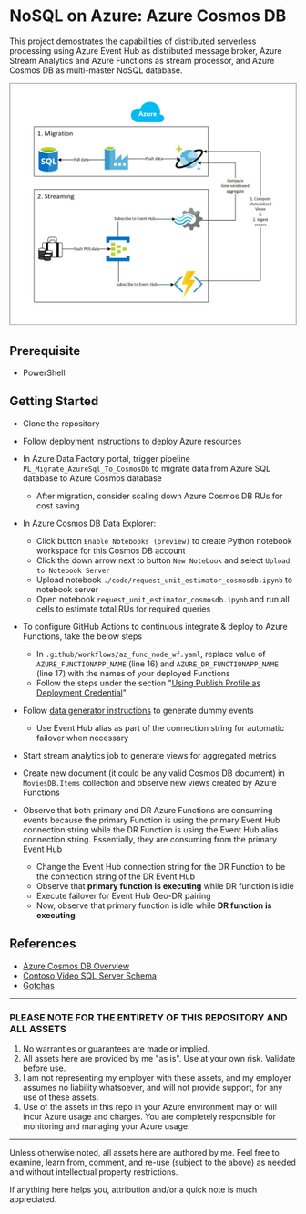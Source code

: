 # NoSQL on Azure: Azure Cosmos DB

This project demostrates the capabilities of distributed serverless processing using Azure Event Hub as distributed message broker, Azure Stream Analytics and Azure Functions as stream processor, and Azure Cosmos DB as multi-master NoSQL database.

![Azure NoSQL Cosmos DB Architecture](./docs/architecture.jpg "Azure NoSQL Cosmos DB Architecture")

## Prerequisite

- PowerShell

## Getting Started

- Clone the repository

- Follow [deployment instructions](./docs/deployment_instructions.md) to deploy Azure resources

- In Azure Data Factory portal, trigger pipeline `PL_Migrate_AzureSql_To_CosmosDb` to migrate data from Azure SQL database to Azure Cosmos database
  - After migration, consider scaling down Azure Cosmos DB RUs for cost saving

- In Azure Cosmos DB Data Explorer:
  - Click button `Enable Notebooks (preview)` to create Python notebook workspace for this Cosmos DB account
  - Click the down arrow next to button `New Notebook` and select `Upload to Notebook Server`
  - Upload notebook `./code/request_unit_estimator_cosmosdb.ipynb` to notebook server
  - Open notebook `request_unit_estimator_cosmosdb.ipynb` and run all cells to estimate total RUs for required queries

- To configure GitHub Actions to continuous integrate & deploy to Azure Functions, take the below steps
  - In `.github/workflows/az_func_node_wf.yaml`, replace value of `AZURE_FUNCTIONAPP_NAME` (line 16) and `AZURE_DR_FUNCTIONAPP_NAME` (line 17) with the names of your deployed Functions
  - Follow the steps under the section "[Using Publish Profile as Deployment Credential](https://github.com/marketplace/actions/azure-functions-action#using-publish-profile-as-deployment-credential-recommended)"

- Follow [data generator instructions](./docs/data_generator_instructions.md) to generate dummy events
  - Use Event Hub alias as part of the connection string for automatic failover when necessary

- Start stream analytics job to generate views for aggregated metrics

- Create new document (it could be any valid Cosmos DB document) in `MoviesDB.Items` collection and observe new views created by Azure Functions

- Observe that both primary and DR Azure Functions are consuming events because the primary Function is using the primary Event Hub connection string while the DR Function is using the Event Hub alias connection string. Essentially, they are consuming from the primary Event Hub
  - Change the Event Hub connection string for the DR Function to be the connection string of the DR Event Hub
  - Observe that **primary function is executing** while DR function is idle
  - Execute failover for Event Hub Geo-DR pairing
  - Now, observe that primary function is idle while **DR function is executing**

## References

- [Azure Cosmos DB Overview](https://docs.microsoft.com/en-us/azure/cosmos-db/distribute-data-globally)
- [Contoso Video SQL Server Schema](https://github.com/kawo123/nosql-openhack/blob/master/database-schema/README.md)
- [Gotchas](./docs/gotchas.md)

---

### PLEASE NOTE FOR THE ENTIRETY OF THIS REPOSITORY AND ALL ASSETS

1. No warranties or guarantees are made or implied.
2. All assets here are provided by me "as is". Use at your own risk. Validate before use.
3. I am not representing my employer with these assets, and my employer assumes no liability whatsoever, and will not provide support, for any use of these assets.
4. Use of the assets in this repo in your Azure environment may or will incur Azure usage and charges. You are completely responsible for monitoring and managing your Azure usage.

---

Unless otherwise noted, all assets here are authored by me. Feel free to examine, learn from, comment, and re-use (subject to the above) as needed and without intellectual property restrictions.

If anything here helps you, attribution and/or a quick note is much appreciated.
